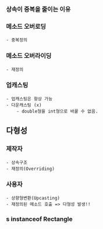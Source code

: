 ### 상속이 중복을 줄이는 이유

### 메소드 오버로딩 
    - 중복정의

### 메소드 오버라이딩
    - 재정의

### 업캐스팅
    - 업캐스팅은 항상 가능
    - 다운캐스팅 (x)
        - double형을 int형으로 바꿀 수 없음.

## 다형성

### 제작자
    - 상속구조
    - 재정의(Overriding)

### 사용자
    - 상향형변환(Upcasting)
    - 재정의된 메소드 호출 => 다형성 발생!!

### s instanceof Rectangle